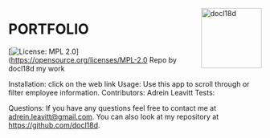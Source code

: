 
  <a href="https://github.com/docl18d" style="float:right"><img src="https://avatars.githubusercontent.com/u/68399114?v=4" alt="docl18d" title="docl18d" width="120" height="120"></a>
  # PORTFOLIO
  [![License: MPL 2.0](https://img.shields.io/badge/License-MPL%202.0-brightgreen.svg)](https://opensource.org/licenses/MPL-2.0
  Repo by docl18d
  my work
  
  Installation:
  click on the web link
  Usage:
  Use this app to scroll through or filter employee information.
  Contributors:
  Adrein Leavitt
  Tests:
  
  Questions:
  If you have any questions feel free to contact me at adrein.leavitt@gmail.com.  You can also look at my repository at https://github.com/docl18d.
  